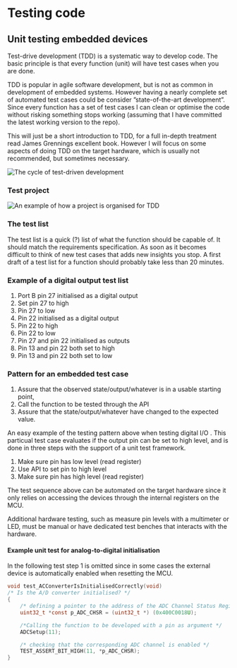 # Testing code

## Unit testing embedded devices
Test-drive development (TDD) is a systematic way to develop code. The basic principle is that every function (unit) will have test cases when you are done.

TDD is popular in agile software development, but is not as common in development of embedded systems. However having a nearly complete set of automated test cases could be consider ”state-of-the-art development”. Since every function has a set of test cases I can clean or optimise the code without risking something stops working (assuming that I have committed the latest working version to the repo).

This will just be a short introduction to TDD, for a full in-depth treatment read James Grennings excellent book. However I will focus on some aspects of doing TDD on the target hardware, which is usually not recommended, but sometimes necessary.

![The cycle of test-driven development](pics/TDDcycle.png)

### Test project

![An example of how a project is organised for TDD](pics/TDDproject.png)

### The test list

The test list is a quick (?) list of what the function should be capable of. It should match the requirements specification. As soon as it becomes difficult to think of new test cases that adds new insights you stop. A first draft of a test list for a function should probably take less than 20 minutes.

### Example of a digital output test list

1. Port B pin 27 initialised as a digital output
1. Set pin 27 to high
1. Pin 27 to low
1. Pin 22 initialised as a digital output
1. Pin 22 to high
1. Pin 22 to low
1. Pin 27 and pin 22 initialised as outputs
1. Pin 13 and pin 22 both set to high
1. Pin 13 and pin 22 both set to low

### Pattern for an embedded test case


1. Assure that the observed state/output/whatever is in a usable starting point, 
2. Call the function to be tested through the API
3. Assure that the state/output/whatever have changed to the expected value.

An easy example of the testing pattern above when testing digital I/O . This particual test case evaluates if the output pin can be set to high level, and is done in three steps with the support of a unit test framework. 

1. Make sure pin has low level (read register)
1. Use API to set pin to high level
1. Make sure pin has high level (read register)

The test sequence above can be automated on the target hardware since it only relies on accessing the devices through the internal registers on the MCU.

Additional hardware testing, such as measure pin levels with a multimeter or LED, must be manual or have dedicated test benches that interacts with the hardware.


#### Example unit test for analog-to-digital initialisation

In the following test step 1 is omitted since in some cases the external device is automatically enabled when resetting the MCU.

```c
void test_ACConverterIsInitialisedCorrectly(void)
/* Is the A/D converter initialised? */
{
	/* defining a pointer to the address of the ADC Channel Status Register ADC_CHSR */
	uint32_t *const p_ADC_CHSR = (uint32_t *) (0x400C0018U);

	/*Calling the function to be developed with a pin as argument */
	ADCSetup(11);

	/* checking that the corresponding ADC channel is enabled */
	TEST_ASSERT_BIT_HIGH(11, *p_ADC_CHSR);
}
```
